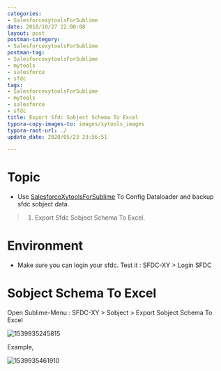 ```yaml
---
categories:
- SalesforcexytoolsForSublime
date: 2018/10/27 22:00:08
layout: post
postman-category:
- SalesforcexytoolsForSublime
postman-tag:
- SalesforcexytoolsForSublime
- mytools
- salesforce
- sfdc
tags:
- SalesforcexytoolsForSublime
- mytools
- salesforce
- sfdc
title: Export Sfdc Sobject Schema To Excel
typora-copy-images-to: images/xytools_images
typora-root-url: ./
update_date: 2020/05/23 23:56:51

---
```


# Topic

- Use [SalesforceXytoolsForSublime](http://salesforcexytools.com/categories/SalesforcexytoolsForSublime/) To Config Dataloader and backup sfdc sobject data.

> 1. Export Sfdc Sobject Schema To Excel.

# Environment

- Make sure you can login your sfdc. Test it : SFDC-XY > Login SFDC

# Sobject Schema To Excel

Open Sublime-Menu : SFDC-XY > Sobject > Export Sobject Schema To Excel

![1539935245815](/blog/images/xytools_images/1539935245815.png)

Example,

![1539935461910](/blog/images/xytools_images/1539935461910.png)